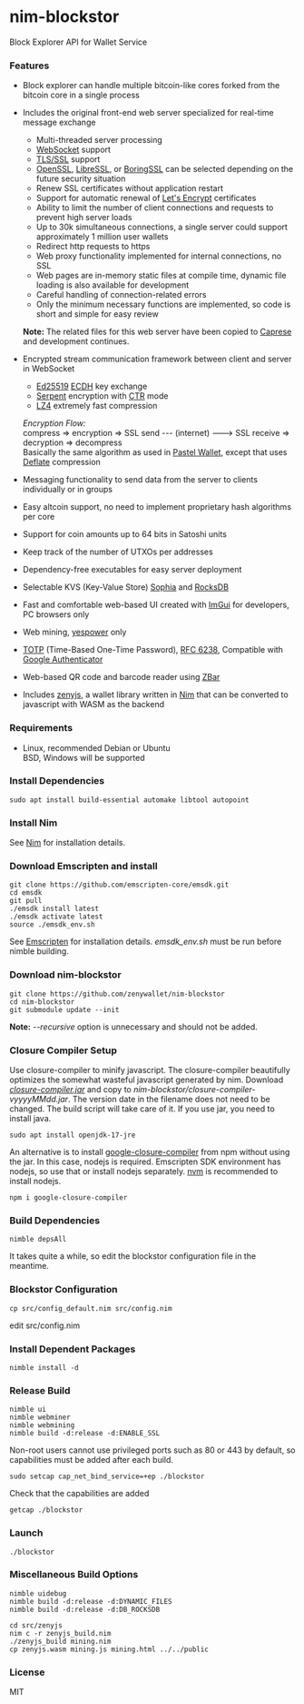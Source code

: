 # nim-blockstor
Block Explorer API for Wallet Service

### Features

- Block explorer can handle multiple bitcoin-like cores forked from the bitcoin core in a single process
- Includes the original front-end web server specialized for real-time message exchange
    - Multi-threaded server processing
    - [WebSocket](https://datatracker.ietf.org/doc/html/rfc6455) support
    - [TLS/SSL](https://en.wikipedia.org/wiki/Transport_Layer_Security) support
    - [OpenSSL](https://www.openssl.org/), [LibreSSL](https://www.libressl.org/), or [BoringSSL](https://boringssl.googlesource.com/boringssl/) can be selected depending on the future security situation
    - Renew SSL certificates without application restart
    - Support for automatic renewal of [Let's Encrypt](https://letsencrypt.org/) certificates
    - Ability to limit the number of client connections and requests to prevent high server loads
    - Up to 30k simultaneous connections, a single server could support approximately 1 million user wallets
    - Redirect http requests to https
    - Web proxy functionality implemented for internal connections, no SSL
    - Web pages are in-memory static files at compile time, dynamic file loading is also available for development
    - Careful handling of connection-related errors
    - Only the minimum necessary functions are implemented, so code is short and simple for easy review

    **Note:** The related files for this web server have been copied to [Caprese](https://github.com/zenywallet/caprese) and development continues.

- Encrypted stream communication framework between client and server in WebSocket
    - [Ed25519](https://github.com/orlp/ed25519) [ECDH](https://en.wikipedia.org/wiki/Elliptic-curve_Diffie%E2%80%93Hellman) key exchange
    - [Serpent](https://www.cl.cam.ac.uk/~rja14/serpent.html) encryption with [CTR](https://en.wikipedia.org/wiki/Block_cipher_mode_of_operation#Counter_(CTR)) mode
    - [LZ4](https://github.com/lz4/lz4) extremely fast compression

    *Encryption Flow:*  
    compress => encryption => SSL send --- (internet) ---> SSL receive => decryption => decompress  
    Basically the same algorithm as used in [Pastel Wallet](https://github.com/zenywallet/pastel-wallet), except that uses [Deflate](https://en.wikipedia.org/wiki/Deflate) compression

- Messaging functionality to send data from the server to clients individually or in groups
- Easy altcoin support, no need to implement proprietary hash algorithms per core
- Support for coin amounts up to 64 bits in Satoshi units
- Keep track of the number of UTXOs per addresses
- Dependency-free executables for easy server deployment
- Selectable KVS (Key-Value Store) [Sophia](https://github.com/pmwkaa/sophia) and [RocksDB](https://github.com/facebook/rocksdb)
- Fast and comfortable web-based UI created with [ImGui](https://github.com/ocornut/imgui) for developers, PC browsers only
- Web mining, [yespower](https://www.openwall.com/yespower/) only
- [TOTP](https://en.wikipedia.org/wiki/Time-based_one-time_password) (Time-Based One-Time Password), [RFC 6238](https://datatracker.ietf.org/doc/html/rfc6238), Compatible with [Google Authenticator](https://en.wikipedia.org/wiki/Google_Authenticator)
- Web-based QR code and barcode reader using [ZBar](https://github.com/mchehab/zbar)
- Includes [zenyjs](https://github.com/zenywallet/nim-blockstor/tree/master/src/zenyjs), a wallet library written in [Nim](https://nim-lang.org/) that can be converted to javascript with WASM as the backend

### Requirements

- Linux, recommended Debian or Ubuntu  
  BSD, Windows will be supported

### Install Dependencies

    sudo apt install build-essential automake libtool autopoint

### Install Nim

See [Nim](https://nim-lang.org/) for installation details.

### Download Emscripten and install

    git clone https://github.com/emscripten-core/emsdk.git
    cd emsdk
    git pull
    ./emsdk install latest
    ./emsdk activate latest
    source ./emsdk_env.sh

See [Emscripten](https://emscripten.org/) for installation details. *emsdk_env.sh* must be run before nimble building.

### Download nim-blockstor

    git clone https://github.com/zenywallet/nim-blockstor
    cd nim-blockstor
    git submodule update --init

**Note:** *--recursive* option is unnecessary and should not be added.

### Closure Compiler Setup

Use closure-compiler to minify javascript. The closure-compiler beautifully optimizes the somewhat wasteful javascript generated by nim.
Download [*closure-compiler.jar*](https://developers.google.com/closure/compiler) and copy to *nim-blockstor/closure-compiler-vyyyyMMdd.jar*. The version date in the filename does not need to be changed. The build script will take care of it. If you use jar, you need to install java.

    sudo apt install openjdk-17-jre

An alternative is to install [google-closure-compiler](https://www.npmjs.com/package/google-closure-compiler) from npm without using the jar. In this case, nodejs is required. Emscripten SDK environment has nodejs, so use that or install nodejs separately. [nvm](https://github.com/nvm-sh/nvm) is recommended to install nodejs.

    npm i google-closure-compiler

### Build Dependencies

    nimble depsAll

It takes quite a while, so edit the blockstor configuration file in the meantime.

### Blockstor Configuration

    cp src/config_default.nim src/config.nim

edit src/config.nim

### Install Dependent Packages

    nimble install -d

### Release Build

    nimble ui
    nimble webminer
    nimble webmining
    nimble build -d:release -d:ENABLE_SSL

Non-root users cannot use privileged ports such as 80 or 443 by default, so capabilities must be added after each build.

    sudo setcap cap_net_bind_service=+ep ./blockstor

Check that the capabilities are added

    getcap ./blockstor

### Launch

    ./blockstor

### Miscellaneous Build Options

    nimble uidebug
    nimble build -d:release -d:DYNAMIC_FILES
    nimble build -d:release -d:DB_ROCKSDB

    cd src/zenyjs
    nim c -r zenyjs_build.nim
    ./zenyjs_build mining.nim
    cp zenyjs.wasm mining.js mining.html ../../public

### License

MIT
